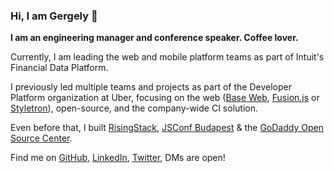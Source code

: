 ### Hi, I am Gergely 👋

**I am an engineering manager and conference speaker. Coffee lover.**

Currently, I am leading the web and mobile platform teams as part of Intuit's Financial Data Platform.

I previously led multiple teams and projects as part of the Developer Platform organization at Uber, focusing on the web ([Base Web](https://baseweb.design/), [Fusion.js](https://fusionjs.com/) or [Styletron](https://www.styletron.org/)), open-source, and the company-wide CI solution.

Even before that, I built [RisingStack](https://risingstack.com), [JSConf Budapest](https://jsconfbp.com) & the [GoDaddy Open Source Center](https://godaddy.github.io).

Find me on [GitHub](https://github.com/gergelyke), [LinkedIn](https://www.linkedin.com/in/nthgergo), [Twitter](https://twitter.com/nthgergo), DMs are open!

<!--
**gergelyke/gergelyke** is a ✨ _special_ ✨ repository because its `README.md` (this file) appears on your GitHub profile.

Here are some ideas to get you started:

- 🔭 I’m currently working on ...
- 🌱 I’m currently learning ...
- 👯 I’m looking to collaborate on ...
- 🤔 I’m looking for help with ...
- 💬 Ask me about ...
- 📫 How to reach me: ...
- 😄 Pronouns: ...
- ⚡ Fun fact: ...
-->
